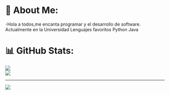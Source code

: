 # 💫 About Me:
-Hola a todos,me encanta programar y el desarrollo de software.<br>Actualmente en la Universidad Lenguajes favoritos Python Java

# 📊 GitHub Stats:
![]()<br/>
![](https://github-readme-streak-stats.herokuapp.com/?user=LCYTAdrianNo1&theme=dark&hide_border=false)<br/>
![](https://github-readme-stats.vercel.app/api/top-langs/?username=LCYTAdrianNo1&theme=dark&hide_border=false&include_all_commits=true&count_private=false&layout=compact)

---
[![](https://visitcount.itsvg.in/api?id=LCYTAdrianNo1&icon=0&color=0)](https://visitcount.itsvg.in)

<!-- Proudly created with GPRM ( https://gprm.itsvg.in ) -->
